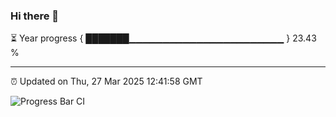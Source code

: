 ### Hi there 👋

⏳ Year progress { ███████▁▁▁▁▁▁▁▁▁▁▁▁▁▁▁▁▁▁▁▁▁▁▁ } 23.43 %

---

⏰ Updated on Thu, 27 Mar 2025 12:41:58 GMT

![Progress Bar CI](https://github.com/liununu/liununu/workflows/Progress%20Bar%20CI/badge.svg)
